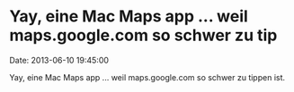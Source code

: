 Yay, eine Mac Maps app \... weil maps.google.com so schwer zu tip
=================================================================

Date: 2013-06-10 19:45:00

Yay, eine Mac Maps app \... weil maps.google.com so schwer zu tippen
ist.
